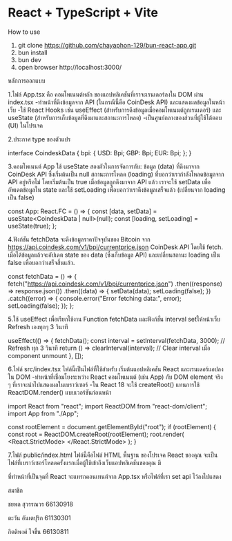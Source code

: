 # React + TypeScript + Vite

How to use
1. git clone https://github.com/chayaphon-129/bun-react-app.git
2. bun install
3. bun dev
4. open browser http://localhost:3000/


หลักการออกแบบ


1.ไฟล์ App.tsx คือ คอมโพเนนต์หลัก ของแอปพลิเคชันที่เราจะเรนเดอร์ลงใน DOM ผ่าน index.tsx
-ทำหน้าที่ดึงข้อมูลจาก API (ในกรณีนี้คือ CoinDesk API) และแสดงผลข้อมูลในหน้าเว็บ
-ใช้ React Hooks เช่น useEffect (สำหรับการดึงข้อมูลเมื่อคอมโพเนนต์ถูกเรนเดอร์) และ useState (สำหรับการเก็บข้อมูลที่ดึงมาและสถานะการโหลด)
-เป็นศูนย์กลางของส่วนที่ผู้ใช้โต้ตอบ (UI) ในโปรเจค


2.ประกาศ type ของตัวแปร


interface CoindeskData {
  bpi: {
    USD: Bpi;
    GBP: Bpi;
    EUR: Bpi;
  };
}


3.คอมโพเนนต์ App ใช้ useState สองตัวในการจัดการกับ:
ข้อมูล (data) ที่ดึงมาจาก CoinDesk API ซึ่งเริ่มต้นเป็น null
สถานะการโหลด (loading) ที่บอกว่าเรากำลังโหลดข้อมูลจาก API อยู่หรือไม่ โดยเริ่มต้นเป็น true
เมื่อข้อมูลถูกดึงมาจาก API แล้ว เราจะใช้ setData เพื่ออัพเดตข้อมูลใน state และใช้ setLoading เพื่อบอกว่าเราดึงข้อมูลเสร็จแล้ว (เปลี่ยนจาก loading เป็น false)


const App: React.FC = () => {
  const [data, setData] = useState<CoindeskData | null>(null);
  const [loading, setLoading] = useState<boolean>(true);
};


4.ฟังก์ชัน fetchData จะดึงข้อมูลราคาปัจจุบันของ Bitcoin จาก https://api.coindesk.com/v1/bpi/currentprice.json CoinDesk API โดยใช้ fetch.
เมื่อได้ข้อมูลแล้วจะอัปเดต state ของ data (ซึ่งเก็บข้อมูล API) และเปลี่ยนสถานะ loading เป็น false เพื่อบอกว่าเสร็จสิ้นแล้ว.


const fetchData = () => {
  fetch("https://api.coindesk.com/v1/bpi/currentprice.json")
    .then((response) => response.json())
    .then((data) => {
      setData(data);
      setLoading(false);
    })
    .catch((error) => {
      console.error("Error fetching data:", error);
      setLoading(false);
    });
};


5.ใช้ useEffect เพื่อเรียกใช้งาน Function fetchData และฟังก์ชั่น interval setให้หน้าเว็บ Refresh เองทุกๆ 3 วินาที


useEffect(() => {
    fetchData();
    const interval = setInterval(fetchData, 3000); // Refresh ทุก 3 วินาที
    return () => clearInterval(interval); // Clear interval เมื่อ component unmount
  }, []);



6.ไฟล์ src/index.tsx ไฟล์นี้เป็นไฟล์ที่ใช้สำหรับ เริ่มต้นแอปพลิเคชัน React และเรนเดอร์แอปลงใน DOM
-ทำหน้าที่เชื่อมโยงระหว่าง React คอมโพเนนต์ (เช่น App) กับ DOM element จริง ๆ ที่เราจะนำไปแสดงผลในเบราว์เซอร์
-ใน React 18 จะใช้ createRoot() แทนการใช้ ReactDOM.render() แบบเวอร์ชันก่อนหน้า


import React from "react";
import ReactDOM from "react-dom/client";
import App from "./App";

const rootElement = document.getElementById("root");
if (rootElement) {
  const root = ReactDOM.createRoot(rootElement);
  root.render(
    <React.StrictMode>
      <App />
    </React.StrictMode>
  );
}


7.ไฟล์ public/index.html ไฟล์นี้คือไฟล์ HTML พื้นฐาน ของโปรเจค React ของคุณ
จะเป็นไฟล์ที่เบราว์เซอร์โหลดครั้งแรกเมื่อผู้ใช้เข้าถึงเว็บแอปพลิเคชันของคุณ
มี <div id="root"></div> ที่ทำหน้าที่เป็นจุดที่ React จะแทรกคอนเทนต์จาก App.tsx หรือไฟล์ที่เรา set api ไว้ลงไปแสดง


<!DOCTYPE html>
<html lang="en">
  <head>
    <meta charset="UTF-8" />
    <meta name="viewport" content="width=device-width, initial-scale=1.0" />
    <title>Bun React App</title>
    <link rel="stylesheet" href="/public/styles.css" />
  </head>
  <body>
    <div id="root"></div>
    <script src="/src/index.tsx"></script>
  </body>
</html>


สมาชิก

ชยพล สุวรรณวร 66130918

ตะวัน อันเตปุริก 61130301

กิตติพงศ์ ใจชื้น 66130811
